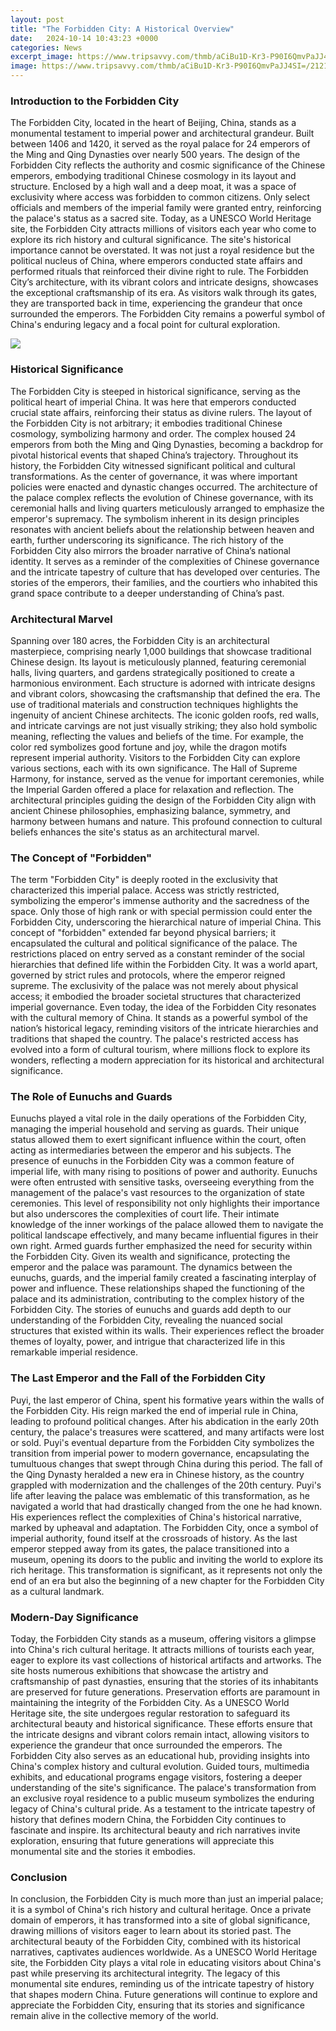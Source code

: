 ```yaml
---
layout: post
title: "The Forbidden City: A Historical Overview"
date:   2024-10-14 10:43:23 +0000
categories: News
excerpt_image: https://www.tripsavvy.com/thmb/aCiBu1D-Kr3-P90I6QmvPaJJ4SI=/2121x1414/filters:fill(auto,1)/chinese-temple-and-forbidden-city-in-a-day-636217080-f9f58e9618db4409b22733fcf9591901.jpg
image: https://www.tripsavvy.com/thmb/aCiBu1D-Kr3-P90I6QmvPaJJ4SI=/2121x1414/filters:fill(auto,1)/chinese-temple-and-forbidden-city-in-a-day-636217080-f9f58e9618db4409b22733fcf9591901.jpg
---
```


### Introduction to the Forbidden City
The Forbidden City, located in the heart of Beijing, China, stands as a monumental testament to imperial power and architectural grandeur. Built between 1406 and 1420, it served as the royal palace for 24 emperors of the Ming and Qing Dynasties over nearly 500 years. The design of the Forbidden City reflects the authority and cosmic significance of the Chinese emperors, embodying traditional Chinese cosmology in its layout and structure. Enclosed by a high wall and a deep moat, it was a space of exclusivity where access was forbidden to common citizens. Only select officials and members of the imperial family were granted entry, reinforcing the palace's status as a sacred site. Today, as a UNESCO World Heritage site, the Forbidden City attracts millions of visitors each year who come to explore its rich history and cultural significance. 
The site's historical importance cannot be overstated. It was not just a royal residence but the political nucleus of China, where emperors conducted state affairs and performed rituals that reinforced their divine right to rule. The Forbidden City’s architecture, with its vibrant colors and intricate designs, showcases the exceptional craftsmanship of its era. As visitors walk through its gates, they are transported back in time, experiencing the grandeur that once surrounded the emperors. The Forbidden City remains a powerful symbol of China's enduring legacy and a focal point for cultural exploration.

![](https://www.tripsavvy.com/thmb/aCiBu1D-Kr3-P90I6QmvPaJJ4SI=/2121x1414/filters:fill(auto,1)/chinese-temple-and-forbidden-city-in-a-day-636217080-f9f58e9618db4409b22733fcf9591901.jpg)
### Historical Significance
The Forbidden City is steeped in historical significance, serving as the political heart of imperial China. It was here that emperors conducted crucial state affairs, reinforcing their status as divine rulers. The layout of the Forbidden City is not arbitrary; it embodies traditional Chinese cosmology, symbolizing harmony and order. The complex housed 24 emperors from both the Ming and Qing Dynasties, becoming a backdrop for pivotal historical events that shaped China’s trajectory.
Throughout its history, the Forbidden City witnessed significant political and cultural transformations. As the center of governance, it was where important policies were enacted and dynastic changes occurred. The architecture of the palace complex reflects the evolution of Chinese governance, with its ceremonial halls and living quarters meticulously arranged to emphasize the emperor's supremacy. The symbolism inherent in its design principles resonates with ancient beliefs about the relationship between heaven and earth, further underscoring its significance.
The rich history of the Forbidden City also mirrors the broader narrative of China’s national identity. It serves as a reminder of the complexities of Chinese governance and the intricate tapestry of culture that has developed over centuries. The stories of the emperors, their families, and the courtiers who inhabited this grand space contribute to a deeper understanding of China’s past.
### Architectural Marvel
Spanning over 180 acres, the Forbidden City is an architectural masterpiece, comprising nearly 1,000 buildings that showcase traditional Chinese design. Its layout is meticulously planned, featuring ceremonial halls, living quarters, and gardens strategically positioned to create a harmonious environment. Each structure is adorned with intricate designs and vibrant colors, showcasing the craftsmanship that defined the era.
The use of traditional materials and construction techniques highlights the ingenuity of ancient Chinese architects. The iconic golden roofs, red walls, and intricate carvings are not just visually striking; they also hold symbolic meaning, reflecting the values and beliefs of the time. For example, the color red symbolizes good fortune and joy, while the dragon motifs represent imperial authority.
Visitors to the Forbidden City can explore various sections, each with its own significance. The Hall of Supreme Harmony, for instance, served as the venue for important ceremonies, while the Imperial Garden offered a place for relaxation and reflection. The architectural principles guiding the design of the Forbidden City align with ancient Chinese philosophies, emphasizing balance, symmetry, and harmony between humans and nature. This profound connection to cultural beliefs enhances the site's status as an architectural marvel.
### The Concept of "Forbidden"
The term "Forbidden City" is deeply rooted in the exclusivity that characterized this imperial palace. Access was strictly restricted, symbolizing the emperor's immense authority and the sacredness of the space. Only those of high rank or with special permission could enter the Forbidden City, underscoring the hierarchical nature of imperial China. This concept of "forbidden" extended far beyond physical barriers; it encapsulated the cultural and political significance of the palace.
The restrictions placed on entry served as a constant reminder of the social hierarchies that defined life within the Forbidden City. It was a world apart, governed by strict rules and protocols, where the emperor reigned supreme. The exclusivity of the palace was not merely about physical access; it embodied the broader societal structures that characterized imperial governance.
Even today, the idea of the Forbidden City resonates with the cultural memory of China. It stands as a powerful symbol of the nation’s historical legacy, reminding visitors of the intricate hierarchies and traditions that shaped the country. The palace's restricted access has evolved into a form of cultural tourism, where millions flock to explore its wonders, reflecting a modern appreciation for its historical and architectural significance.
### The Role of Eunuchs and Guards
Eunuchs played a vital role in the daily operations of the Forbidden City, managing the imperial household and serving as guards. Their unique status allowed them to exert significant influence within the court, often acting as intermediaries between the emperor and his subjects. The presence of eunuchs in the Forbidden City was a common feature of imperial life, with many rising to positions of power and authority.
Eunuchs were often entrusted with sensitive tasks, overseeing everything from the management of the palace's vast resources to the organization of state ceremonies. This level of responsibility not only highlights their importance but also underscores the complexities of court life. Their intimate knowledge of the inner workings of the palace allowed them to navigate the political landscape effectively, and many became influential figures in their own right.
Armed guards further emphasized the need for security within the Forbidden City. Given its wealth and significance, protecting the emperor and the palace was paramount. The dynamics between the eunuchs, guards, and the imperial family created a fascinating interplay of power and influence. These relationships shaped the functioning of the palace and its administration, contributing to the complex history of the Forbidden City.
The stories of eunuchs and guards add depth to our understanding of the Forbidden City, revealing the nuanced social structures that existed within its walls. Their experiences reflect the broader themes of loyalty, power, and intrigue that characterized life in this remarkable imperial residence.
### The Last Emperor and the Fall of the Forbidden City
Puyi, the last emperor of China, spent his formative years within the walls of the Forbidden City. His reign marked the end of imperial rule in China, leading to profound political changes. After his abdication in the early 20th century, the palace's treasures were scattered, and many artifacts were lost or sold. Puyi's eventual departure from the Forbidden City symbolizes the transition from imperial power to modern governance, encapsulating the tumultuous changes that swept through China during this period.
The fall of the Qing Dynasty heralded a new era in Chinese history, as the country grappled with modernization and the challenges of the 20th century. Puyi's life after leaving the palace was emblematic of this transformation, as he navigated a world that had drastically changed from the one he had known. His experiences reflect the complexities of China's historical narrative, marked by upheaval and adaptation.
The Forbidden City, once a symbol of imperial authority, found itself at the crossroads of history. As the last emperor stepped away from its gates, the palace transitioned into a museum, opening its doors to the public and inviting the world to explore its rich heritage. This transformation is significant, as it represents not only the end of an era but also the beginning of a new chapter for the Forbidden City as a cultural landmark.
### Modern-Day Significance
Today, the Forbidden City stands as a museum, offering visitors a glimpse into China's rich cultural heritage. It attracts millions of tourists each year, eager to explore its vast collections of historical artifacts and artworks. The site hosts numerous exhibitions that showcase the artistry and craftsmanship of past dynasties, ensuring that the stories of its inhabitants are preserved for future generations.
Preservation efforts are paramount in maintaining the integrity of the Forbidden City. As a UNESCO World Heritage site, the site undergoes regular restoration to safeguard its architectural beauty and historical significance. These efforts ensure that the intricate designs and vibrant colors remain intact, allowing visitors to experience the grandeur that once surrounded the emperors.
The Forbidden City also serves as an educational hub, providing insights into China's complex history and cultural evolution. Guided tours, multimedia exhibits, and educational programs engage visitors, fostering a deeper understanding of the site's significance. The palace's transformation from an exclusive royal residence to a public museum symbolizes the enduring legacy of China's cultural pride.
As a testament to the intricate tapestry of history that defines modern China, the Forbidden City continues to fascinate and inspire. Its architectural beauty and rich narratives invite exploration, ensuring that future generations will appreciate this monumental site and the stories it embodies.
### Conclusion
In conclusion, the Forbidden City is much more than just an imperial palace; it is a symbol of China's rich history and cultural heritage. Once a private domain of emperors, it has transformed into a site of global significance, drawing millions of visitors eager to learn about its storied past. The architectural beauty of the Forbidden City, combined with its historical narratives, captivates audiences worldwide.
As a UNESCO World Heritage site, the Forbidden City plays a vital role in educating visitors about China's past while preserving its architectural integrity. The legacy of this monumental site endures, reminding us of the intricate tapestry of history that shapes modern China. Future generations will continue to explore and appreciate the Forbidden City, ensuring that its stories and significance remain alive in the collective memory of the world.